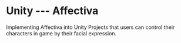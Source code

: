 # Unity --- Affectiva
Implementing Affectiva into Unity Projects that users can control their characters in game by their facial expression.
